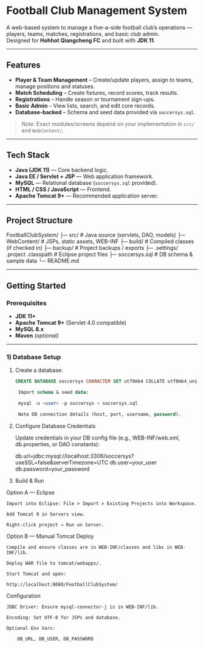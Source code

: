 # Football Club Management System

A web-based system to manage a five-a-side football club’s operations — players, teams, matches, registrations, and basic club admin.  
Designed for **Hohhot Qiangcheng FC** and built with **JDK 11**.

---

## Features

- **Player & Team Management** – Create/update players, assign to teams, manage positions and statuses.
- **Match Scheduling** – Create fixtures, record scores, track results.
- **Registrations** – Handle season or tournament sign-ups.
- **Basic Admin** – View lists, search, and edit core records.
- **Database-backed** – Schema and seed data provided via `soccersys.sql`.

> *Note:* Exact modules/screens depend on your implementation in `src/` and `WebContent/`.

---

## Tech Stack

- **Java (JDK 11)** — Core backend logic.
- **Java EE / Servlet + JSP** — Web application framework.
- **MySQL** — Relational database (`soccersys.sql` provided).
- **HTML / CSS / JavaScript** — Frontend.
- **Apache Tomcat 9+** — Recommended application server.

---

## Project Structure

FootballClubSystem/
├─ src/ # Java source (servlets, DAO, models)
├─ WebContent/ # JSPs, static assets, WEB-INF
├─ build/ # Compiled classes (if checked in)
├─ backup/ # Project backups / exports
├─ .settings/ .project .classpath # Eclipse project files
├─ soccersys.sql # DB schema & sample data
└─ README.md


---

## Getting Started

### Prerequisites
- **JDK 11+**
- **Apache Tomcat 9+** (Servlet 4.0 compatible)
- **MySQL 8.x**
- **Maven** *(optional)*

---

### 1) Database Setup
1. Create a database:
   ```sql
   CREATE DATABASE soccersys CHARACTER SET utf8mb4 COLLATE utf8mb4_unicode_ci;

    Import schema & seed data:

    mysql -u <user> -p soccersys < soccersys.sql

    Note DB connection details (host, port, username, password).

2) Configure Database Credentials

    Update credentials in your DB config file (e.g., WEB-INF/web.xml, db.properties, or DAO constants):

    db.url=jdbc:mysql://localhost:3306/soccersys?useSSL=false&serverTimezone=UTC
    db.user=your_user
    db.password=your_password

3) Build & Run

Option A — Eclipse

    Import into Eclipse: File > Import > Existing Projects into Workspace.

    Add Tomcat 9 in Servers view.

    Right-click project → Run on Server.

Option B — Manual Tomcat Deploy

    Compile and ensure classes are in WEB-INF/classes and libs in WEB-INF/lib.

    Deploy WAR file to tomcat/webapps/.

    Start Tomcat and open:

    http://localhost:8080/FootballClubSystem/

Configuration

    JDBC Driver: Ensure mysql-connector-j is in WEB-INF/lib.

    Encoding: Set UTF-8 for JSPs and database.

    Optional Env Vars:

        DB_URL, DB_USER, DB_PASSWORD
